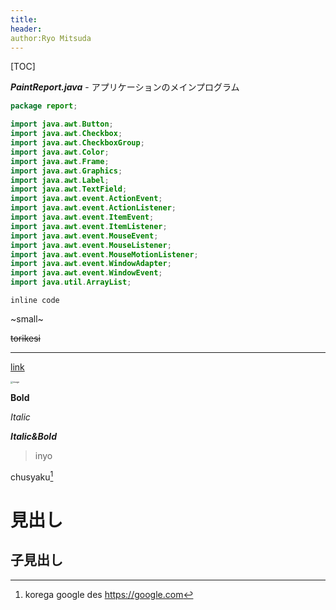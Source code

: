 ```yaml
---
title:
header:
author:Ryo Mitsuda
---
```


[TOC]

***PaintReport.java***  - アプリケーションのメインプログラム

```java : PaintReport.java
package report;

import java.awt.Button;
import java.awt.Checkbox;
import java.awt.CheckboxGroup;
import java.awt.Color;
import java.awt.Frame;
import java.awt.Graphics;
import java.awt.Label;
import java.awt.TextField;
import java.awt.event.ActionEvent;
import java.awt.event.ActionListener;
import java.awt.event.ItemEvent;
import java.awt.event.ItemListener;
import java.awt.event.MouseEvent;
import java.awt.event.MouseListener;
import java.awt.event.MouseMotionListener;
import java.awt.event.WindowAdapter;
import java.awt.event.WindowEvent;
import java.util.ArrayList;
```

`inline code`

~small~

~~torikesi~~

------

[link]()

<img src="/Volumes/GoogleDrive/My Drive/IMG_7401_Original.JPG" alt="image" style="zoom:25%;" />



**Bold**

*Italic*

***Italic&Bold***

> inyo



chusyaku[^\*1]







[^\*1]: korega google des https://google.com



# 見出し

## 子見出し